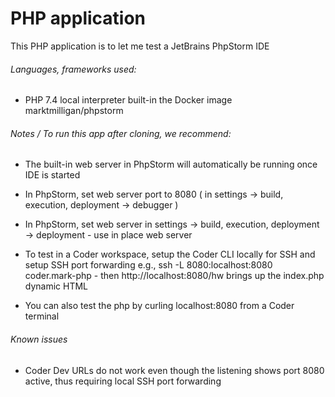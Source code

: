# PHP application

This PHP application is to let me test a JetBrains PhpStorm IDE

###### Languages, frameworks used:

* PHP 7.4 local interpreter built-in the Docker image marktmilligan/phpstorm

###### Notes / To run this app after cloning, we recommend:

* The built-in web server in PhpStorm will automatically be running once IDE is started

* In PhpStorm, set web server port to 8080 ( in settings -> build, execution, deployment -> debugger )

* In PhpStorm, set web server in settings -> build, execution, deployment -> deployment - use in place web server

* To test in a Coder workspace, setup the Coder CLI locally for SSH and setup SSH port forwarding e.g., ssh -L 8080:localhost:8080 coder.mark-php - then http://localhost:8080/hw brings up the index.php dynamic HTML

* You can also test the php by curling localhost:8080 from a Coder terminal

###### Known issues

* Coder Dev URLs do not work even though the listening shows port 8080 active, thus requiring local SSH port forwarding


